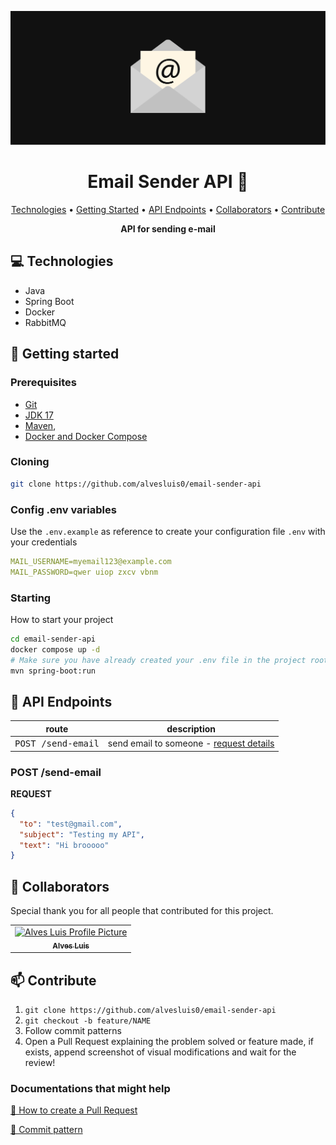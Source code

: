 ![E-mail Sender Banner](.github/banner.png)

<h1 align="center" style="font-weight: bold;">
  Email Sender API 📨
</h1>

<p align="center">
  <a href="#tech">Technologies</a> •
  <a href="#started">Getting Started</a> •
  <a href="#routes">API Endpoints</a> •
  <a href="#colab">Collaborators</a> •
  <a href="#contribute">Contribute</a>
</p>

<p align="center">
  <b>API for sending e-mail</b>
</p>

<h2 id="technologies">💻 Technologies</h2>

- Java
- Spring Boot
- Docker
- RabbitMQ

<h2 id="started">🚀 Getting started</h2>

<h3>Prerequisites</h3>

- [Git](https://git-scm.com)
- [JDK 17](https://openjdk.org/projects/jdk/17/)
- [Maven](https://maven.apache.org/),
- [Docker and Docker Compose](https://docs.docker.com/)

<h3>Cloning</h3>

```bash
git clone https://github.com/alvesluis0/email-sender-api
```

<h3>Config .env variables</h2>

Use the `.env.example` as reference to create your configuration file `.env` with your credentials

```yaml
MAIL_USERNAME=myemail123@example.com
MAIL_PASSWORD=qwer uiop zxcv vbnm
```

<h3>Starting</h3>

How to start your project

```bash
cd email-sender-api
docker compose up -d
# Make sure you have already created your .env file in the project root
mvn spring-boot:run
```

<h2 id="routes">📍 API Endpoints</h2>

| route                         | description                                          
|-------------------------------|-------------------------------------------------------------------
| <kbd>POST /send-email</kbd>   | send email to someone - [request details](#post-send-email-detail)

<h3 id="post-send-email-detail">POST /send-email</h3>

**REQUEST**
```json
{
  "to": "test@gmail.com",
  "subject": "Testing my API",
  "text": "Hi brooooo"
}
```

<h2 id="colab">🤝 Collaborators</h2>

Special thank you for all people that contributed for this project.

<table>
  <tr>
    <td align="center">
      <a href="https://github.com/alvesluis0">
        <img
          src="https://avatars.githubusercontent.com/u/104936483?v=4"
          width="100px;"
          alt="Alves Luis Profile Picture"
        /><br>
        <sub>
          <b>Alves Luis</b>
        </sub>
      </a>
    </td>
  </tr>
</table>

<h2 id="contribute">📫 Contribute</h2>

1. `git clone https://github.com/alvesluis0/email-sender-api`
2. `git checkout -b feature/NAME`
3. Follow commit patterns
4. Open a Pull Request explaining the problem solved or feature made, if exists, append screenshot of visual modifications and wait for the review!

<h3>Documentations that might help</h3>

[📝 How to create a Pull Request](https://www.atlassian.com/br/git/tutorials/making-a-pull-request)

[💾 Commit pattern](https://gist.github.com/joshbuchea/6f47e86d2510bce28f8e7f42ae84c716)